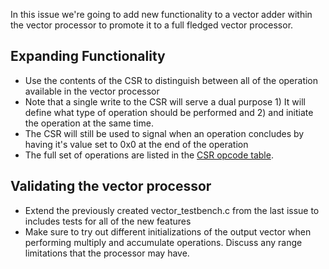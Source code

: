 In this issue we're going to add new functionality to a vector adder within the vector processor to promote it to a full fledged vector processor. 

## Expanding Functionality
- Use the contents of the CSR to distinguish between all of the operation available in the vector processor
- Note that a single write to the CSR will serve a dual purpose 1) It will define what type of operation should be performed and 2) and initiate the operation at the same time.
- The CSR will still be used to signal when an operation concludes by having it's value set to 0x0 at the end of the operation
- The full set of operations are listed in the [CSR opcode table](/README.md#vector-accelerator-opcodes).

## Validating the vector processor
- Extend the previously created vector_testbench.c from the last issue to includes tests for all of the new features
- Make sure to try out different initializations of the output vector when performing multiply and accumulate operations. Discuss any range limitations that the processor may have.


